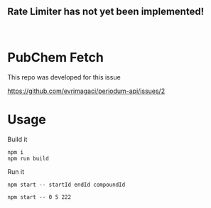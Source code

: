 ## Rate Limiter has not yet been implemented!

</br>

# PubChem Fetch

This repo was developed for this issue

https://github.com/evrimagaci/periodum-api/issues/2

# Usage

Build it

```
npm i
npm run build
```

Run it

`npm start -- startId endId compoundId`

```
npm start -- 0 5 222
```
